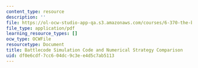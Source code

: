 ```yaml
---
content_type: resource
description: ''
file: https://ol-ocw-studio-app-qa.s3.amazonaws.com/courses/6-370-the-battlecode-programming-competition-january-iap-2013/df0e6cdf7cc604dc9c3ee4d5c7ab5113_MIT6_370IAP13_numStrat_4.pdf
file_type: application/pdf
learning_resource_types: []
ocw_type: OCWFile
resourcetype: Document
title: Battlecode Simulation Code and Numerical Strategy Comparison
uid: df0e6cdf-7cc6-04dc-9c3e-e4d5c7ab5113
---
```

